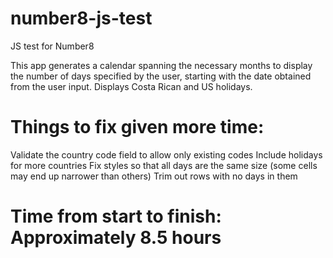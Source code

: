 # number8-js-test
JS test for Number8

This app generates a calendar spanning the necessary months to display the number of days specified by the user, starting with the date obtained from the user input. Displays Costa Rican and US holidays.


# Things to fix given more time:
Validate the country code field to allow only existing codes
Include holidays for more countries
Fix styles so that all days are the same size (some cells may end up narrower than others)
Trim out rows with no days in them


# Time from start to finish: Approximately 8.5 hours
